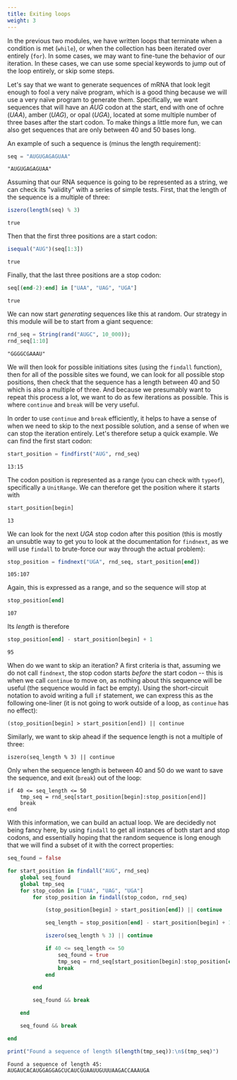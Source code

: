 ```yaml
---
title: Exiting loops
weight: 3
---
```


In the previous two modules, we have written loops that terminate when a
condition is met (`while`), or when the collection has been iterated over
entirely (`for`). In some cases, we may want to fine-tune the behavior of our
iteration. In these cases, we can use some special keywords to jump out of the
loop entirely, or skip some steps.

Let's say that we want to generate sequences of mRNA that look legit enough to
fool a very naïve program, which is a good thing because we will use a very
naïve program to generate them. Specifically, we want sequences that will have
an *AUG* codon at the start, end with one of ochre (*UAA*), amber (*UAG*), or
opal (*UGA*), located at some multiple number of three bases after the start
codon. To make things a little more fun, we can also get sequences that are
only between 40 and 50 bases long.

An example of such a sequence is (minus the length requirement):

````julia
seq = "AUGUGAGAGUAA"
````

````
"AUGUGAGAGUAA"
````

Assuming that our RNA sequence is going to be represented as a string, we can
check its "validity" with a series of simple tests. First, that the length of
the sequence is a multiple of three:

````julia
iszero(length(seq) % 3)
````

````
true
````

Then that the first three positions are a start codon:

````julia
isequal("AUG")(seq[1:3])
````

````
true
````

Finally, that the last three positions are a stop codon:

````julia
seq[(end-2):end] in ["UAA", "UAG", "UGA"]
````

````
true
````

We can now start *generating* sequences like this at random. Our strategy in
this module will be to start from a giant sequence:

````julia
rnd_seq = String(rand("AUGC", 10_000));
rnd_seq[1:10]
````

````
"GGGGCGAAAU"
````

We will then look for possible initiations sites (using the `findall`
function), then for all of the possible sites we found, we can look for all
possible stop positions, then check that the sequence has a length between 40
and 50 which is also a multiple of three. And because we presumably want to
repeat this process a lot, we want to do as few iterations as possible. This
is where `continue` and `break` will be very useful.

In order to use `continue` and `break` efficiently, it helps to have a sense
of when we need to skip to the next possible solution, and a sense of when we
can stop the iteration entirely. Let's therefore setup a quick example. We can
find the first start codon:

````julia
start_position = findfirst("AUG", rnd_seq)
````

````
13:15
````

The codon position is represented as a range (you can check with `typeof`),
specifically a `UnitRange`. We can therefore get the position where it starts
with

````julia
start_position[begin]
````

````
13
````

We can look for the next *UGA* stop codon after this position (this is mostly
an unsubtle way to get you to look at the documentation for `findnext`, as we
will use `findall` to brute-force our way through the actual problem):

````julia
stop_position = findnext("UGA", rnd_seq, start_position[end])
````

````
105:107
````

Again, this is expressed as a range, and so the sequence will stop at

````julia
stop_position[end]
````

````
107
````

Its *length* is therefore

````julia
stop_position[end] - start_position[begin] + 1
````

````
95
````

When do we want to skip an iteration? A first criteria is that, assuming we do
not call `findnext`, the stop codon starts *before* the start codon -- this is
when we call `continue` to move on, as nothing about this sequence will be
useful (the sequence would in fact be empty). Using the short-circuit notation
to avoid writing a full `if` statement, we can express this as the following
one-liner (it is not going to work outside of a loop, as `continue` has no
effect):

~~~
(stop_position[begin] > start_position[end]) || continue
~~~

Similarly, we want to skip ahead if the sequence length is not a multiple of
three:

~~~
iszero(seq_length % 3) || continue
~~~

Only when the sequence length is between 40 and 50 do we want to save the
sequence, and exit (`break`) out of the loop:

~~~
if 40 <= seq_length <= 50
    tmp_seq = rnd_seq[start_position[begin]:stop_position[end]]
    break
end
~~~

With this information, we can build an actual loop. We are decidedly not being
fancy here, by using `findall` to get all instances of both start and stop
codons, and essentially hoping that the random sequence is long enough that we
will find a subset of it with the correct properties:

````julia
seq_found = false

for start_position in findall("AUG", rnd_seq)
    global seq_found
    global tmp_seq
    for stop_codon in ["UAA", "UAG", "UGA"]
        for stop_position in findall(stop_codon, rnd_seq)

            (stop_position[begin] > start_position[end]) || continue

            seq_length = stop_position[end] - start_position[begin] + 1

            iszero(seq_length % 3) || continue

            if 40 <= seq_length <= 50
                seq_found = true
                tmp_seq = rnd_seq[start_position[begin]:stop_position[end]]
                break
            end

        end

        seq_found && break

    end

    seq_found && break

end
````

````julia
print("Found a sequence of length $(length(tmp_seq)):\n$(tmp_seq)")
````

````
Found a sequence of length 45:
AUGAUCACAUGGAGGAGCUCAUCGUAAUUGUUUAAGACCAAAUGA
````

